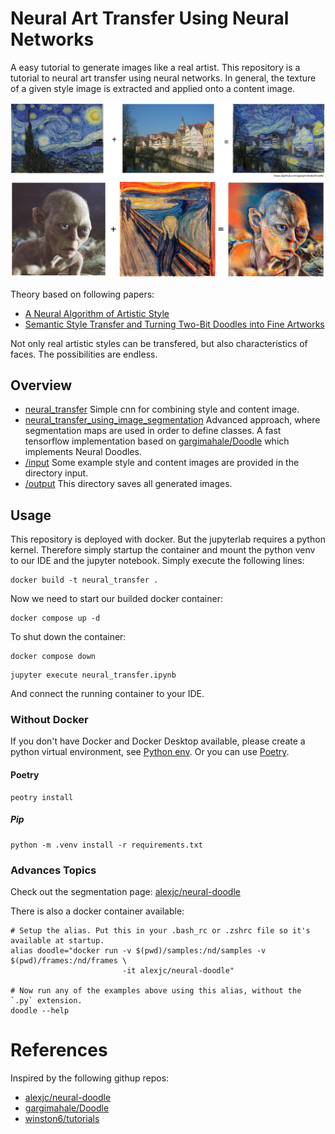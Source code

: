 # Neural Art Transfer Using Neural Networks
A easy tutorial to generate images like a real artist. This repository is a tutorial to neural art transfer using neural networks. In general, the texture of a given style image is extracted and applied onto a content image.

![Example for art transfer](material/exampleImage.png)
![Example for art transfer](material/exampleImage2.png)

Theory based on following papers:
- [A Neural Algorithm of Artistic Style](https://arxiv.org/abs/1508.06576)
- [Semantic Style Transfer and Turning Two-Bit Doodles into Fine Artworks](https://arxiv.org/abs/1603.01768)

Not only real artistic styles can be transfered, but also characteristics of faces. The possibilities are endless.

## Overview
- [neural_transfer](neural_transfer.ipynb)
Simple cnn for combining style and content image.
- [neural_transfer_using_image_segmentation](https://github.com/gargimahale/Doodle/blob/master/stylize.py)
Advanced approach, where segmentation maps are used in order to define classes. A fast tensorflow implementation based on [gargimahale/Doodle](https://github.com/gargimahale/Doodle/blob/master/stylize.py) which implements Neural Doodles.
- [/input](/input) Some example style and content images are provided in the directory input.
- [/output](/output) This directory saves all generated images.

## Usage
This repository is deployed with docker. But the jupyterlab requires a python kernel. Therefore simply startup the container and mount the python venv to our IDE and the jupyter notebook.
Simply execute the following lines:

```
docker build -t neural_transfer .
```
Now we need to start our builded docker container:

```
docker compose up -d
```

To shut down the container:

```
docker compose down
```

```
jupyter execute neural_transfer.ipynb
```

And connect the running container to your IDE.

### Without Docker
If you don't have Docker and Docker Desktop available, please create a python virtual environment, see [Python env](https://docs.python.org/3/library/venv.html). Or you can use [Poetry](https://python-poetry.org/). 
#### Poetry
```
peotry install
```

##### Pip
```
python -m .venv install -r requirements.txt
``` 


### Advances Topics

Check out the segmentation page: [alexjc/neural-doodle](https://github.com/alexjc/neural-doodle)

There is also a docker container available: 
```
# Setup the alias. Put this in your .bash_rc or .zshrc file so it's available at startup.
alias doodle="docker run -v $(pwd)/samples:/nd/samples -v $(pwd)/frames:/nd/frames \
                         -it alexjc/neural-doodle"

# Now run any of the examples above using this alias, without the `.py` extension.
doodle --help
```


# References
Inspired by the following githup repos:
- [alexjc/neural-doodle](https://github.com/alexjc/neural-doodle)
- [gargimahale/Doodle](https://github.com/gargimahale/Doodle/blob/master/stylize.py) 
- [winston6/tutorials](https://github.com/winston6)
